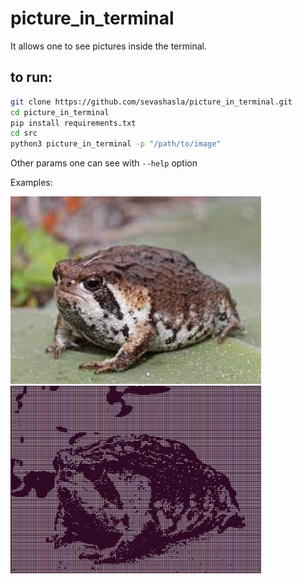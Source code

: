 # picture_in_terminal
It allows one to see pictures inside the terminal.

## to run:
```bash
git clone https://github.com/sevashasla/picture_in_terminal.git
cd picture_in_terminal
pip install requirements.txt
cd src
python3 picture_in_terminal -p "/path/to/image"
```
Other params one can see with `--help` option

Examples:

<img src="./images/angry_frog1.jpeg" alt="example1" height=300>
<img src="./images/angry_frog2.png" alt="example1" height=300>

